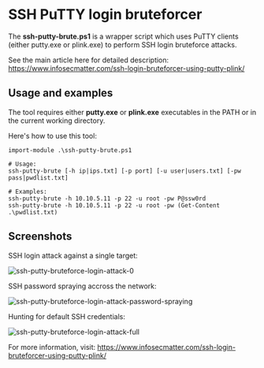 # SSH PuTTY login bruteforcer

The **ssh-putty-brute.ps1** is a wrapper script which uses PuTTY clients (either putty.exe or plink.exe) to perform SSH login bruteforce attacks.

See the main article here for detailed description: https://www.infosecmatter.com/ssh-login-bruteforcer-using-putty-plink/

## Usage and examples

The tool requires either **putty.exe** or **plink.exe** executables in the PATH or in the current working directory.

Here's how to use this tool:

```
import-module .\ssh-putty-brute.ps1

# Usage:
ssh-putty-brute [-h ip|ips.txt] [-p port] [-u user|users.txt] [-pw pass|pwdlist.txt]

# Examples:
ssh-putty-brute -h 10.10.5.11 -p 22 -u root -pw P@ssw0rd
ssh-putty-brute -h 10.10.5.11 -p 22 -u root -pw (Get-Content .\pwdlist.txt)
```

## Screenshots

SSH login attack against a single target:

![ssh-putty-bruteforce-login-attack-0](https://user-images.githubusercontent.com/60963123/80275175-93e8c500-86f0-11ea-9838-346e68f404b5.png)

SSH password spraying accross the network:

![ssh-putty-bruteforce-login-attack-password-spraying](https://user-images.githubusercontent.com/60963123/80275055-e8d80b80-86ef-11ea-9ada-1fc84ce58f71.png)

Hunting for default SSH credentials:

![ssh-putty-bruteforce-login-attack-full](https://user-images.githubusercontent.com/60963123/80275192-af53d000-86f0-11ea-80bb-e52cdd490753.png)

For more information, visit: https://www.infosecmatter.com/ssh-login-bruteforcer-using-putty-plink/
